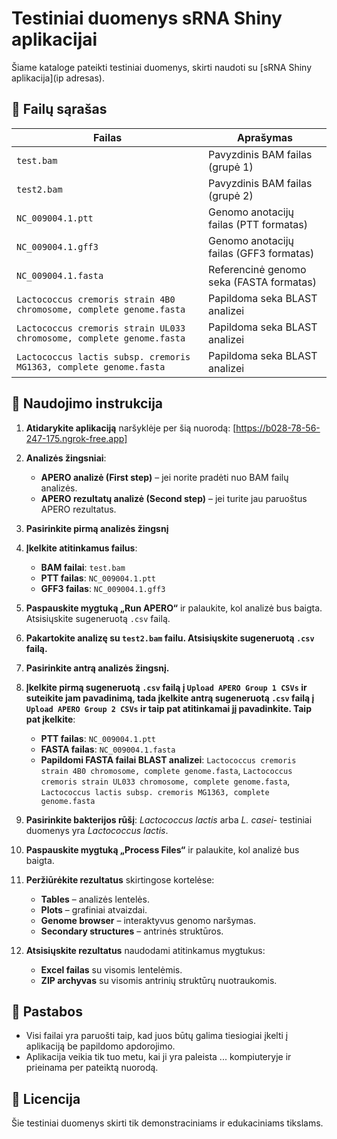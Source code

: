 # Testiniai duomenys sRNA Shiny aplikacijai

Šiame kataloge pateikti testiniai duomenys, skirti naudoti su [sRNA Shiny aplikacija](ip adresas).

## 📁 Failų sąrašas

| Failas         							  | Aprašymas                                       |
|-------------------------------------------------------------------------|-------------------------------------------------|
| `test.bam`      							  | Pavyzdinis BAM failas (grupė 1)                 |
| `test2.bam`     							  | Pavyzdinis BAM failas (grupė 2)                 |
| `NC_009004.1.ptt`    							  | Genomo anotacijų failas (PTT formatas)          |
| `NC_009004.1.gff3`    						  | Genomo anotacijų failas (GFF3 formatas)         |
| `NC_009004.1.fasta`   						  | Referencinė genomo seka (FASTA formatas)        |
| `Lactococcus cremoris strain 4B0 chromosome, complete genome.fasta`     | Papildoma seka BLAST analizei                   |
| `Lactococcus cremoris strain UL033 chromosome, complete genome.fasta`   | Papildoma seka BLAST analizei                   |
| `Lactococcus lactis subsp. cremoris MG1363, complete genome.fasta`      | Papildoma seka BLAST analizei                   |

## 🚀 Naudojimo instrukcija

1. **Atidarykite aplikaciją** naršyklėje per šią nuorodą: [https://b028-78-56-247-175.ngrok-free.app]

2. **Analizės žingsniai**:
   - **APERO analizė (First step)** – jei norite pradėti nuo BAM failų analizės.
   - **APERO rezultatų analizė (Second step)** – jei turite jau paruoštus APERO rezultatus.

3. **Pasirinkite pirmą analizės žingsnį**

4. **Įkelkite atitinkamus failus**:
   - **BAM failai**: `test.bam`
   - **PTT failas**: `NC_009004.1.ptt`
   - **GFF3 failas**: `NC_009004.1.gff3`

5. **Paspauskite mygtuką „Run APERO“** ir palaukite, kol analizė bus baigta. Atsisiųskite sugeneruotą `.csv` failą.

6. **Pakartokite analizę su `test2.bam` failu. Atsisiųskite sugeneruotą `.csv` failą.**

7. **Pasirinkite antrą analizės žingsnį.**

8. **Įkelkite pirmą sugeneruotą `.csv` failą į `Upload APERO Group 1 CSVs` ir suteikite jam pavadinimą, tada įkelkite antrą sugeneruotą `.csv` failą į `Upload APERO Group 2 CSVs` ir taip pat atitinkamai jį pavadinkite. Taip pat įkelkite**:
   - **PTT failas**: `NC_009004.1.ptt`
   - **FASTA failas**: `NC_009004.1.fasta`
   - **Papildomi FASTA failai BLAST analizei**: `Lactococcus cremoris strain 4B0 chromosome, complete genome.fasta`, `Lactococcus cremoris strain UL033 chromosome, complete genome.fasta`, `Lactococcus lactis subsp. cremoris MG1363, complete genome.fasta`

4. **Pasirinkite bakterijos rūšį**: *Lactococcus lactis* arba *L. casei*- testiniai duomenys yra *Lactococcus lactis*.

5. **Paspauskite mygtuką „Process Files“** ir palaukite, kol analizė bus baigta.

6. **Peržiūrėkite rezultatus** skirtingose kortelėse:
   - **Tables** – analizės lentelės.
   - **Plots** – grafiniai atvaizdai.
   - **Genome browser** – interaktyvus genomo naršymas.
   - **Secondary structures** – antrinės struktūros.

7. **Atsisiųskite rezultatus** naudodami atitinkamus mygtukus:
   - **Excel failas** su visomis lentelėmis.
   - **ZIP archyvas** su visomis antrinių struktūrų nuotraukomis.

## 📝 Pastabos

- Visi failai yra paruošti taip, kad juos būtų galima tiesiogiai įkelti į aplikaciją be papildomo apdorojimo.
- Aplikacija veikia tik tuo metu, kai ji yra paleista ... kompiuteryje ir prieinama per pateiktą nuorodą.

## 📄 Licencija

Šie testiniai duomenys skirti tik demonstraciniams ir edukaciniams tikslams.
